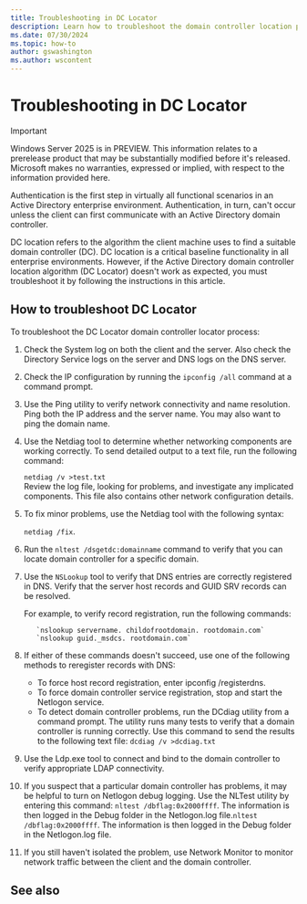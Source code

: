 ```yaml
---
title: Troubleshooting in DC Locator
description: Learn how to troubleshoot the domain controller location process
ms.date: 07/30/2024
ms.topic: how-to
author: gswashington
ms.author: wscontent
---
```


<!-- Other article in Learn refers to the DC location algorithm as "DC Locator". I have adopted this naming convention for this article even though the original version of the article did not use it. -->

# Troubleshooting in DC Locator

> [!IMPORTANT]
> Windows Server 2025 is in PREVIEW. This information relates to a prerelease product that may be substantially modified before it's released. Microsoft makes no warranties, expressed or implied, with respect to the information provided here.

Authentication is the first step in virtually all functional scenarios in an Active Directory enterprise environment. Authentication, in turn, can't occur unless the client can first communicate with an Active Directory domain controller.

DC location refers to the algorithm the client machine uses to find a suitable domain controller (DC). DC location is a critical baseline functionality in all enterprise environments. However, if the Active Directory domain controller location algorithm (DC Locator) doesn't work as expected, you must troubleshoot it by following the instructions in this article.

## How to troubleshoot DC Locator

To troubleshoot the DC Locator domain controller locator process:

1. Check the System log on both the client and the server. Also check the Directory Service logs on the server and DNS logs on the DNS server.
1. Check the IP configuration by running the `ipconfig /all` command at a command prompt.
1. Use the Ping utility to verify network connectivity and name resolution. Ping both the IP address and the server name. You may also want to ping the domain name.
1. Use the Netdiag tool to determine whether networking components are working correctly. To send detailed output to a text file, run the following command:

    `netdiag /v >test.txt`  
    Review the log file, looking for problems, and investigate any implicated components. This file also contains other network configuration details.   
1. To fix minor problems, use the Netdiag tool with the following syntax:

    `netdiag /fix`.
1. Run the `nltest /dsgetdc:domainname` command to verify that you can locate domain controller for a specific domain.
1. Use the `NSLookup` tool to verify that DNS entries are correctly registered in DNS. Verify that the server host records and GUID SRV records can be resolved.

    For example, to verify record registration, run the following commands:

     ```console
        `nslookup servername. childofrootdomain. rootdomain.com`  
        `nslookup guid._msdcs. rootdomain.com`  
    ```

1. If either of these commands doesn't succeed, use one of the following methods to reregister records with DNS:
   - To force host record registration, enter ipconfig /registerdns.
   - To force domain controller service registration, stop and start the Netlogon service.
   - To detect domain controller problems, run the DCdiag utility from a command prompt. The utility runs many tests to verify that a domain controller is running correctly. Use this command to send the results to the following text file: `dcdiag /v >dcdiag.txt`    

1. Use the Ldp.exe tool to connect and bind to the domain controller to verify appropriate LDAP connectivity.
1. If you suspect that a particular domain controller has problems, it may be helpful to turn on Netlogon debug logging. Use the NLTest utility by entering this command: `nltest /dbflag:0x2000ffff`. The information is then logged in the Debug folder in the Netlogon.log file.`nltest /dbflag:0x2000ffff`. The information is then logged in the Debug folder in the Netlogon.log file.
1. If you still haven't isolated the problem, use Network Monitor to monitor network traffic between the client and the domain controller.

## See also